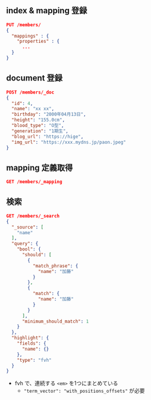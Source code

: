 ## index & mapping 登録

``` json
PUT /members/
{
  "mappings" : {
    "properties" : {
      ...
  }
}
```

## document 登録

``` json
POST /members/_doc
{
  "id": 4,
  "name": "xx xx",
  "birthday": "2000年04月13日",
  "height": "155.0cm",
  "blood_type": "O型",
  "generation": "1期生",
  "blog_url": "https://hige",
  "img_url": "https://xxx.mydns.jp/paon.jpeg"
}
```

## mapping 定義取得

``` json
GET /members/_mapping
```

## 検索

``` json
GET /members/_search
{
  "_source": [
    "name"
  ],
  "query": {
    "bool": {
      "should": [
        {
          "match_phrase": {
            "name": "加藤"
          }
        },
        {
          "match": {
            "name": "加藤"
          }
        }
      ],
      "minimum_should_match": 1
    }
  },
  "highlight": {
    "fields": {
      "name": {}
    },
    "type": "fvh"
  }
}
```

- fvh で、連続する `<em>` を1つにまとめている
  - `"term_vector": "with_positions_offsets"` が必要

